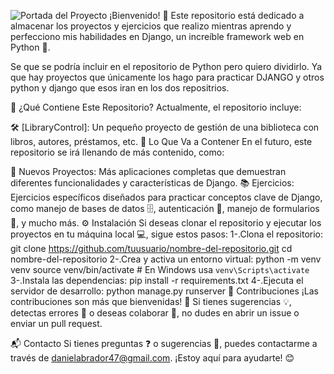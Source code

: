 
![Portada del Proyecto](https://imgur.com/9c9tDle.jpg)
¡Bienvenido! 🚀 Este repositorio está dedicado a almacenar los proyectos y ejercicios que realizo mientras aprendo y perfecciono mis habilidades en Django, un increíble framework web en Python 🐍.

Se que se podría incluir en el repositorio de Python pero quiero dividirlo. Ya que hay proyectos que únicamente los hago para practicar DJANGO y otros python y django que esos iran en los dos repositrios.

📂 ¿Qué Contiene Este Repositorio?
Actualmente, el repositorio incluye:

🛠️ [LibraryControl]:
Un pequeño proyecto de gestión de una biblioteca con libros, autores, préstamos, etc.
🔮 Lo Que Va a Contener
En el futuro, este repositorio se irá llenando de más contenido, como:

🚀 Nuevos Proyectos: Más aplicaciones completas que demuestran diferentes funcionalidades y características de Django.
📚 Ejercicios: Ejercicios específicos diseñados para practicar conceptos clave de Django, como manejo de bases de datos 🗄️, autenticación 🔐, manejo de formularios 📝, y mucho más.
⚙️ Instalación
Si deseas clonar el repositorio y ejecutar los proyectos en tu máquina local 💻, sigue estos pasos:
1-.Clona el repositorio:
  git clone https://github.com/tuusuario/nombre-del-repositorio.git
  cd nombre-del-repositorio
2-.Crea y activa un entorno virtual:
  python -m venv venv
  source venv/bin/activate  # En Windows usa `venv\Scripts\activate`
3-.Instala las dependencias:
  pip install -r requirements.txt
4-.Ejecuta el servidor de desarrollo:
  python manage.py runserver
🤝 Contribuciones
¡Las contribuciones son más que bienvenidas! 🎉 Si tienes sugerencias 💡, detectas errores 🐞 o deseas colaborar 🤝, no dudes en abrir un issue o enviar un pull request.

📬 Contacto
Si tienes preguntas ❓ o sugerencias 💭, puedes contactarme a través de danielabrador47@gmail.com. ¡Estoy aquí para ayudarte! 😊

